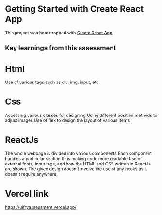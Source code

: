 # Getting Started with Create React App

This project was bootstrapped with [Create React App](https://github.com/facebook/create-react-app).

## Key learnings from this assessment
# Html
Use of various tags such as div, img, input, etc
# Css
Accessing various classes for designing
Using different position methods to adjust images
Use of flex to design the layout of various items
# ReactJs
The whole webpage is divided into various components
Each component handles a particular section thus making code more readable
Use of external fonts, input tags, and how the HTML and CSS written in ReactJs are shown.
The given design doesn't involve the use of any hooks as it doesn't require anywhere.
# Vercel link
https://uifryassessment.vercel.app/
